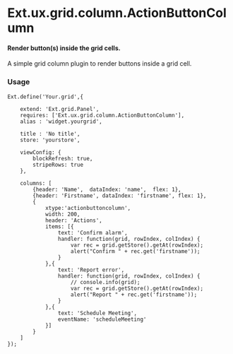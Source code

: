 Ext.ux.grid.column.ActionButtonColumn
=====================================

#### Render button(s) inside the grid cells.

A simple grid column plugin to render buttons inside a grid cell.

### Usage

	
	Ext.define('Your.grid',{
	    
	    extend: 'Ext.grid.Panel',
	    requires: ['Ext.ux.grid.column.ActionButtonColumn'],
	    alias : 'widget.yourgrid',
	
	    title : 'No title',
	    store: 'yourstore',
	    
	    viewConfig: {
	        blockRefresh: true,
	        stripeRows: true
	    },
	
	    columns: [
	        {header: 'Name',  dataIndex: 'name',  flex: 1},
	        {header: 'Firstname', dataIndex: 'firstname', flex: 1},
	        {
	            xtype:'actionbuttoncolumn', 
	            width: 200,
	            header: 'Actions',
	            items: [{
	                text: 'Confirm alarm',
	                handler: function(grid, rowIndex, colIndex) {
	                    var rec = grid.getStore().getAt(rowIndex);
	                    alert("Confirm " + rec.get('firstname'));
	                }
	            },{
	                text: 'Report error',
	                handler: function(grid, rowIndex, colIndex) {
	                    // console.info(grid);
						var rec = grid.getStore().getAt(rowIndex);
	                    alert("Report " + rec.get('firstname'));
	                }                
	            },{
	                text: 'Schedule Meeting',
	                eventName: 'scheduleMeeting'
	            }]
	        }
	    ]
	});


